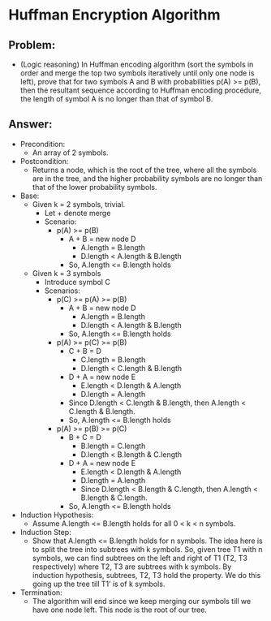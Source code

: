 # Huffman Encryption Algorithm

## Problem:
- (Logic reasoning)
In Huffman encoding algorithm (sort the symbols in order and merge the top
two symbols iteratively until only one node is left), prove that for two
symbols A and B with probabilities p(A) >= p(B), then the resultant
sequence according to Huffman encoding procedure, the length of symbol A
is no longer than that of symbol B.
 
## Answer:
  - Precondition: 
    - An array of 2 symbols. 
  - Postcondition: 
    - Returns a node, which is the root of the tree, where all the symbols are in the tree, and the higher probability symbols are no longer than that of the lower probability symbols. 
  - Base: 
    - Given k = 2 symbols, trivial.
      - Let + denote merge
      - Scenario:
        - p(A) >= p(B)
          - A + B = new node D
            - A.length = B.length
            - D.length < A.length & B.length
          - So, A.length <= B.length holds
    - Given k = 3 symbols
      - Introduce symbol C
      - Scenarios:
        - p(C) >= p(A) >= p(B)
          - A + B = new node D
            - A.length = B.length
            - D.length < A.length & B.length
          - So, A.length <= B.length holds
        - p(A) >= p(C) >= p(B)
          - C + B = D
            - C.length = B.length
            - D.length < C.length & B.length
          - D + A = new node E
            - E.length < D.length & A.length
            - D.length = A.length
          - Since D.length < C.length & B.length, then A.length < C.length & B.length.
          - So, A.length <= B.length holds
        - p(A) >= p(B) >= p(C)
          - B + C = D
            - B.length = C.length
            - D.length < B.length & C.length
          - D + A = new node E
            - E.length < D.length & A.length
            - D.length = A.length
            - Since D.length < B.length & C.length, then A.length < B.length & C.length.
          - So, A.length <= B.length holds
  - Induction Hypothesis:
    - Assume A.length <= B.length holds for all 0 < k < n symbols.
  - Induction Step:
    - Show that A.length <= B.length holds for n symbols. The idea here is to split the tree into subtrees with k symbols. So, given tree T1 with n symbols, we can find subtrees on the left and right of T1 (T2, T3 respectively) where T2, T3 are subtrees with k symbols. By induction hypothesis, subtrees, T2, T3 hold the property. We do this going up the tree till T1’ is of k symbols.
  - Termination:
    - The algorithm will end since we keep merging our symbols till we have one node left. This node is the root of our tree. 

